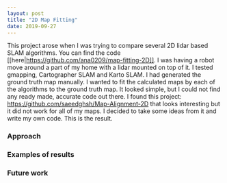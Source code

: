 ```yaml
---
layout: post
title: "2D Map Fitting"
date: 2019-09-27
---
```


This project arose when I was trying to compare several 2D lidar based SLAM algorithms. You can find the code [[here|https://github.com/ana0209/map-fitting-2D]]. I was having a robot move around a part of my home with a lidar mounted on top of it. I tested gmapping, Cartographer SLAM and Karto SLAM. I had generated the ground truth map manually. I wanted to fit the calculated maps by each of the algorithms to the ground truth map. It looked simple, but I could not find any ready made, accurate code out there. I found this project: https://github.com/saeedghsh/Map-Alignment-2D that looks interesting but it did not work for all of my maps. I decided to take some ideas from it and write my own code. This is the result.


### Approach

### Examples of results

### Future work